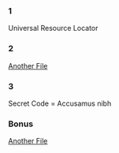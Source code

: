 ### 1
Universal Resource Locator

### 2
<a href="stuff/another_file.html">Another File</a>

### 3
Secret Code = Accusamus nibh

### Bonus
<a href="another_file.html" target='_blank'>Another File</a>